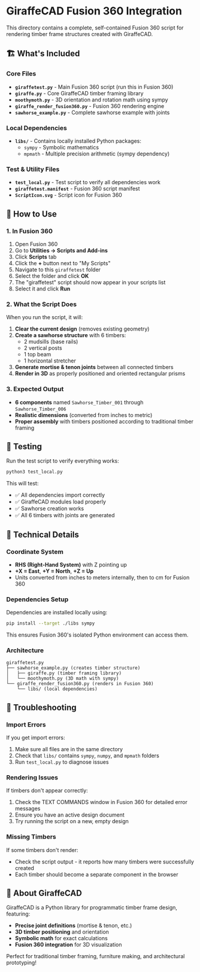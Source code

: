 # GiraffeCAD Fusion 360 Integration

This directory contains a complete, self-contained Fusion 360 script for rendering timber frame structures created with GiraffeCAD.

## 🏗️ What's Included

### Core Files
- **`giraffetest.py`** - Main Fusion 360 script (run this in Fusion 360)
- **`giraffe.py`** - Core GiraffeCAD timber framing library
- **`moothymoth.py`** - 3D orientation and rotation math using sympy
- **`giraffe_render_fusion360.py`** - Fusion 360 rendering engine
- **`sawhorse_example.py`** - Complete sawhorse example with joints

### Local Dependencies
- **`libs/`** - Contains locally installed Python packages:
  - `sympy` - Symbolic mathematics
  - `mpmath` - Multiple precision arithmetic (sympy dependency)

### Test & Utility Files
- **`test_local.py`** - Test script to verify all dependencies work
- **`giraffetest.manifest`** - Fusion 360 script manifest
- **`ScriptIcon.svg`** - Script icon for Fusion 360

## 🚀 How to Use

### 1. In Fusion 360
1. Open Fusion 360
2. Go to **Utilities → Scripts and Add-ins**
3. Click **Scripts** tab
4. Click the **+** button next to "My Scripts"
5. Navigate to this `giraffetest` folder
6. Select the folder and click **OK**
7. The "giraffetest" script should now appear in your scripts list
8. Select it and click **Run**

### 2. What the Script Does
When you run the script, it will:

1. **Clear the current design** (removes existing geometry)
2. **Create a sawhorse structure** with 6 timbers:
   - 2 mudsills (base rails)
   - 2 vertical posts
   - 1 top beam
   - 1 horizontal stretcher
3. **Generate mortise & tenon joints** between all connected timbers
4. **Render in 3D** as properly positioned and oriented rectangular prisms

### 3. Expected Output
- **6 components** named `Sawhorse_Timber_001` through `Sawhorse_Timber_006`
- **Realistic dimensions** (converted from inches to metric)
- **Proper assembly** with timbers positioned according to traditional timber framing

## 🧪 Testing

Run the test script to verify everything works:

```bash
python3 test_local.py
```

This will test:
- ✅ All dependencies import correctly
- ✅ GiraffeCAD modules load properly  
- ✅ Sawhorse creation works
- ✅ All 6 timbers with joints are generated

## 📐 Technical Details

### Coordinate System
- **RHS (Right-Hand System)** with Z pointing up
- **+X = East**, **+Y = North**, **+Z = Up**
- Units converted from inches to meters internally, then to cm for Fusion 360

### Dependencies Setup
Dependencies are installed locally using:
```bash
pip install --target ./libs sympy
```

This ensures Fusion 360's isolated Python environment can access them.

### Architecture
```
giraffetest.py
├── sawhorse_example.py (creates timber structure)
│   ├── giraffe.py (timber framing library)
│   └── moothymoth.py (3D math with sympy)
└── giraffe_render_fusion360.py (renders in Fusion 360)
    └── libs/ (local dependencies)
```

## 🔧 Troubleshooting

### Import Errors
If you get import errors:
1. Make sure all files are in the same directory
2. Check that `libs/` contains `sympy`, `numpy`, and `mpmath` folders
3. Run `test_local.py` to diagnose issues

### Rendering Issues
If timbers don't appear correctly:
1. Check the TEXT COMMANDS window in Fusion 360 for detailed error messages
2. Ensure you have an active design document
3. Try running the script on a new, empty design

### Missing Timbers
If some timbers don't render:
- Check the script output - it reports how many timbers were successfully created
- Each timber should become a separate component in the browser

## 🦒 About GiraffeCAD

GiraffeCAD is a Python library for programmatic timber frame design, featuring:
- **Precise joint definitions** (mortise & tenon, etc.)
- **3D timber positioning** and orientation
- **Symbolic math** for exact calculations
- **Fusion 360 integration** for 3D visualization

Perfect for traditional timber framing, furniture making, and architectural prototyping! 